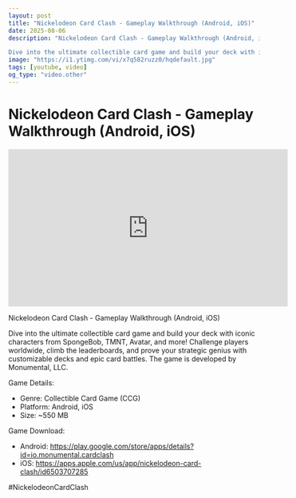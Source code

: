 ```yaml
---
layout: post
title: "Nickelodeon Card Clash - Gameplay Walkthrough (Android, iOS)"
date: 2025-08-06
description: "Nickelodeon Card Clash - Gameplay Walkthrough (Android, iOS)

Dive into the ultimate collectible card game and build your deck with iconic characters fr..."
image: "https://i1.ytimg.com/vi/x7q582ruzz0/hqdefault.jpg"
tags: [youtube, video]
og_type: "video.other"
---
```


<script type="application/ld+json">
{
  "@context": "http://schema.org",
  "@type": "VideoObject",
  "name": "Nickelodeon Card Clash - Gameplay Walkthrough (Android, iOS)",
  "description": "Nickelodeon Card Clash - Gameplay Walkthrough (Android, iOS)\n\nDive into the ultimate collectible card game and build your deck with iconic characters from SpongeBob, TMNT, Avatar, and more! Challenge players worldwide, climb the leaderboards, and prove your strategic genius with customizable decks and epic card battles. The game is developed by Monumental, LLC.\n\nGame Details:\n- Genre: Collectible Card Game (CCG)\n- Platform: Android, iOS\n- Size: ~550 MB\n\nGame Download:\n- Android: https://play.google.com/store/apps/details?id=io.monumental.cardclash\n- iOS: https://apps.apple.com/us/app/nickelodeon-card-clash/id6503707285\n\n#NickelodeonCardClash",
  "thumbnailUrl": "https://i1.ytimg.com/vi/x7q582ruzz0/hqdefault.jpg",
  "uploadDate": "2025-08-06T12:02:03",
  "embedUrl": "https://www.youtube.com/embed/x7q582ruzz0",
  "publisher": {
    "@type": "Person",
    "name": "Celo Zaga"
  },
  "mainEntityOfPage": {
    "@type": "WebPage",
    "@id": "https://celozaga.github.io/2025/08/06/nickelodeon-card-clash---gameplay-walkthrough-(android,-ios)-x7q582ruzz0.html"
  },
  "duration": "PT0M0S"
}
</script>

<script type="application/ld+json">
{
  "@context": "http://schema.org",
  "@type": "BlogPosting",
  "headline": "Nickelodeon Card Clash - Gameplay Walkthrough (Android, iOS)",
  "image": "https://i1.ytimg.com/vi/x7q582ruzz0/hqdefault.jpg",
  "publisher": {
    "@type": "Person",
    "name": "Celo Zaga"
  },
  "url": "https://celozaga.github.io/2025/08/06/nickelodeon-card-clash---gameplay-walkthrough-(android,-ios)-x7q582ruzz0.html",
  "datePublished": "2025-08-06T12:02:03",
  "dateCreated": "2025-08-06T12:02:03",
  "dateModified": "2025-08-06T12:02:03",
  "description": "Nickelodeon Card Clash - Gameplay Walkthrough (Android, iOS)\n\nDive into the ultimate collectible card game and build your deck with iconic characters fr...",
  "author": {
    "@type": "Person",
    "name": "Celo Zaga"
  },
  "mainEntityOfPage": {
    "@type": "WebPage",
    "@id": "https://celozaga.github.io/2025/08/06/nickelodeon-card-clash---gameplay-walkthrough-(android,-ios)-x7q582ruzz0.html"
  }
}
</script>

<h1 class="youtube-post-title">Nickelodeon Card Clash - Gameplay Walkthrough (Android, iOS)</h1>

<iframe width="560" height="315" src="https://www.youtube.com/embed/x7q582ruzz0" class="youtube-post-embed" frameborder="0" allowfullscreen></iframe>

<p class="youtube-post-description">Nickelodeon Card Clash - Gameplay Walkthrough (Android, iOS)

Dive into the ultimate collectible card game and build your deck with iconic characters from SpongeBob, TMNT, Avatar, and more! Challenge players worldwide, climb the leaderboards, and prove your strategic genius with customizable decks and epic card battles. The game is developed by Monumental, LLC.

Game Details:
- Genre: Collectible Card Game (CCG)
- Platform: Android, iOS
- Size: ~550 MB

Game Download:
- Android: https://play.google.com/store/apps/details?id=io.monumental.cardclash
- iOS: https://apps.apple.com/us/app/nickelodeon-card-clash/id6503707285

#NickelodeonCardClash</p>
